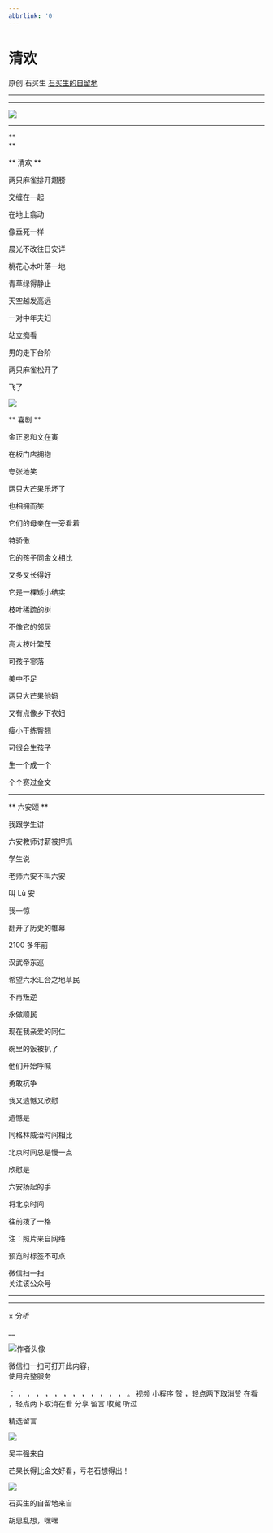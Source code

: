 ```yaml
---
abbrlink: '0'
---
```

#  清欢

原创  石买生  [ 石买生的自留地 ](javascript:void\(0\);)

__ _ _ _ _

** **

![](https://mmbiz.qpic.cn/mmbiz_jpg/hVNLue76Eh91h8yic7ckvuqJEvoAvGSGgHHdyOIbT0htGxogY87WFgmSYKlmZic6GNZrncz7SAKLLnj4lm7tbrQQ/640?wx_fmt=jpeg)

** **  

**  
**

** 清欢  **

两只麻雀排开翅膀

交缠在一起

在地上翕动

像垂死一样

晨光不改往日安详

桃花心木叶落一地

青草绿得静止

天空越发高远

一对中年夫妇

站立痴看

男的走下台阶

两只麻雀松开了

飞了

![](https://mmbiz.qpic.cn/mmbiz_jpg/hVNLue76Eh91h8yic7ckvuqJEvoAvGSGgSUlQRpO1Bl6w2FAXm4U1G4WvsvhJLicYhtDOqNyQQA5PxTz1mEBLFiaA/640?wx_fmt=jpeg)

  

** 喜剧  **

金正恩和文在寅

在板门店拥抱

夸张地笑

两只大芒果乐坏了

也相拥而笑

它们的母亲在一旁看着

特骄傲

它的孩子同金文相比

又多又长得好

它是一棵矮小结实

枝叶稀疏的树

不像它的邻居

高大枝叶繁茂

可孩子寥落

美中不足

两只大芒果他妈

又有点像乡下农妇

瘦小干练臀翘

可很会生孩子

生一个成一个

个个赛过金文

** **

** 六安颂  **

我跟学生讲

六安教师讨薪被押抓

学生说

老师六安不叫六安

叫  Lù  安

我一惊

翻开了历史的帷幕

2100  多年前

汉武帝东巡

希望六水汇合之地草民

不再叛逆

永做顺民

现在我亲爱的同仁

碗里的饭被扒了

他们开始呼喊

勇敢抗争

我又遗憾又欣慰

遗憾是

同格林威治时间相比

北京时间总是慢一点

欣慰是

六安扬起的手

将北京时间

往前拨了一格

  

  

注：照片来自网络

预览时标签不可点

微信扫一扫  
关注该公众号





****



****



×  分析

__

![作者头像](http://mmbiz.qpic.cn/mmbiz_png/hVNLue76EhibricgkQZeT964ria54dgJkqVBX9ibyvn7PmGOltlupHdVshOibeQZDSypqiaIBNKdw8cwXfXfBZkPVgVg/0?wx_fmt=png)

微信扫一扫可打开此内容，  
使用完整服务

：  ，  ，  ，  ，  ，  ，  ，  ，  ，  ，  ，  ，  。  视频  小程序  赞  ，轻点两下取消赞  在看  ，轻点两下取消在看
分享  留言  收藏  听过

精选留言

![](http://wx.qlogo.cn/mmopen/0csZtXb7CRWfKb2ib2riaRcHiaQdvbBFSo5XzgvJrfjPJqNiaicTNroH1HOWI7wMyLsqSDor6UK81ck8ibgnPenTwzA2ukl0oRQrMp/64)

吴丰强来自

芒果长得比金文好看，亏老石想得出！

![](http://wx.qlogo.cn/mmhead/Q3auHgzwzM4ELPv9zSiaIDouClt0fOcfibXKFibPXptvGvnLVF6qUCyQg/64)

石买生的自留地来自

胡思乱想，嘿嘿

